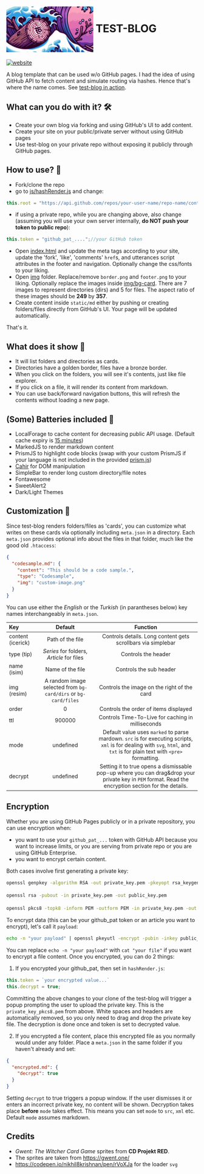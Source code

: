# <img src="static/logo/logo.png" style="height: 120px; vertical-align: middle"> TEST-BLOG
[![website](https://img.shields.io/badge/website-showcase-orange)](https://ibrahimtanyalcin.github.io/test-blog/)

A blog template that can be used w/o GitHub pages. I had the idea of using GitHub API to fetch content and simulate routing via hashes. Hence that's where the name comes. See [test-blog in action](https://ibrahimtanyalcin.github.io/test-blog/).

## What can you do with it? 🛠️
- Create your own blog via forking and using GitHub's UI to add content.
- Create your site on your public/private server without using GitHub pages
- Use test-blog on your private repo without exposing it publicly through GitHub pages.

## How to use? 📖
- Fork/clone the repo
- go to [js/hashRender.js](static/js/hashRender.js) and change:
```javascript
this.root = "https://api.github.com/repos/your-user-name/repo-name/contents/static/md/";
```
- if using a private repo, while you are changing above, also change (assuming you will use your own server internally, **do NOT push your token to public repo**):
```javascript
this.token = "github_pat_....";//your GitHub token
```
- Open [index.html](index.html) and update the meta tags according to your site, update the 'fork', 'like', 'comments' `href`s, and utterances script attributes in the footer and navigation. Optionally change the css/fonts to your liking.
- Open [img](static/img) folder. Replace/remove `border.png` and `footer.png` to your liking. Optionally replace the images inside [img/bg-card](static/img/bg-card/). There are 7 images to represent directories (dirs) and 5 for files. The aspect ratio of these images should be **249** by **357**.
- Create content inside `static/md` either by pushing or creating folders/files directly from GitHub's UI. Your page will be updated automatically.

That's it.

## What does it show 👀

- It will list folders and directories as cards.
- Directories have a golden border, files have a bronze border.
- When you click on the folders, you will see it's contents, just like file explorer.
- If you click on a file, it will render its content from markdown.
- You can use back/forward navigation buttons, this will refresh the contents without loading a new page.

## (Some) Batteries included 🔋
- LocalForage to cache content for decreasing public API usage. (Default cache expiry is [15 minutes](static/js/stampForage.js))
- MarkedJS to render markdown content
- PrismJS to highlight code blocks (swap with your custom PrismJS if your language is not included in the provided [prism.js](static/js/prism.js))
- [Cahir](https://github.com/IbrahimTanyalcin/Cahir) for DOM manipulation
- SimpleBar to render long custom directory/file notes
- Fontawesome
- SweetAlert2
- Dark/Light Themes

## Customization 🎨
Since test-blog renders folders/files as 'cards', you can customize what writes on these cards via optionally including `meta.json` in a directory. Each `meta.json` provides optional info about the files in that folder, much like the good old `.htaccess`: 

```json
{
  "codesample.md": {
    "content": "This should be a code sample.",
    "type": "Codesample",
    "img": "custom-image.png"
  }
}
```

You can use either the *English* or the *Turkish* (in parantheses below) key names interchangeably in `meta.json`.

| Key | Default |Function
| :----------- | :------------: | :------------: | 
| content (icerick)       | Path of the file | Controls details. Long content gets scrollbars via simplebar|
| type (tip)    | *Series* for folders, *Article* for files | Controls the header
| name (isim)       | Name of the file | Controls the sub header
| img (resim) | A random image selected from `bg-card/dirs` or `bg-card/files` | Controls the image on the right of the card
| order | 0 | Controls the order of items displayed
| ttl | 900000 | Controls Time-To-Live for caching in milliseconds
| mode | undefined | Default value uses `marked` to parse mardown. `src` is for executing scripts, `xml` is for dealing with `svg`, `html`, and `txt` is for plain text with `<pre>` formatting.
| decrypt | undefined | Setting it to true opens a dismissable pop-up where you can drag&drop your private key in `PEM` format. Read the encryption section for the details.

## Encryption

Whether you are using GitHub Pages publicly or in a private repository, you can use encryption when:

- you want to use your `github_pat_...` token with GitHub API because you want to increase limits, or you are serving from private repo or you are using GitHub Enterprise.
- you want to encrypt certain content.

Both cases involve first generating a private key:
```bash
openssl genpkey -algorithm RSA -out private_key.pem -pkeyopt rsa_keygen_bits:2048

openssl rsa -pubout -in private_key.pem -out public_key.pem

openssl pkcs8 -topk8 -inform PEM -outform PEM -in private_key.pem -out private_key_pkcs8.pem -nocrypt
```

To encrypt data (this can be your github_pat token or an article you want to encrypt), let's call it `payload`:

```bash
echo -n "your payload" | openssl pkeyutl -encrypt -pubin -inkey public_key.pem -pkeyopt rsa_padding_mode:oaep -pkeyopt rsa_oaep_md:sha256 -pkeyopt rsa_mgf1_md:sha256 | openssl base64 > encrypted_pat_base64.txt
```

You can replace `echo -n "your payload"` with `cat "your file"` if you want to encrypt a file content. Once you encrypted, you can do 2 things:

1. If you encrypted your github_pat, then set in `hashRender.js`:
```javascript
this.token = `your encrypted value...`
this.decrypt = true;
```
Committing the above changes to your clone of the test-blog will trigger a popup prompting the user to upload the private key. This is the `private_key_pkcs8.pem` from above. White spaces and headers are automatically removed, so you only need to drag and drop the private key file. The decryption is done once and token is set to decrypted value.

2. If you encrypted a file content, place this encrypted file as you normally would under any folder. Place a `meta.json` in the same folder if you haven't already and set:

```json
{
  "encrypted.md": {
    "decrypt": true
  }
}
```

Setting `decrypt` to true triggers a popup window. If the user dismisses it or enters an incorrect private key, no content will be shown. Decryption takes place **before** `mode` takes effect. This means you can set `mode` to `src`, `xml` etc. Default `mode` assumes markdown.


## Credits
- *Gwent: The Witcher Card Game* sprites from **CD Projekt RED**.
- The sprites are taken from https://gwent.one/
- https://codepen.io/nikhil8krishnan/pen/rVoXJa for the loader `svg`